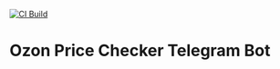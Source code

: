[![CI Build](https://github.com/ekuzmichev/ozon-price-checker/actions/workflows/ci_build.yml/badge.svg)](https://github.com/ekuzmichev/ozon-price-checker/actions/workflows/ci_build.yml)

# Ozon Price Checker Telegram Bot